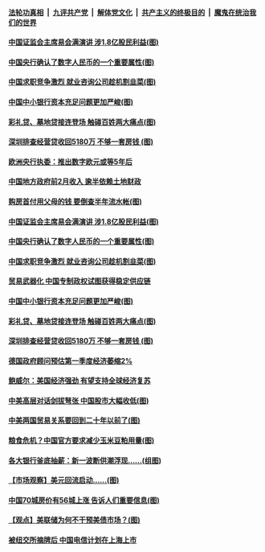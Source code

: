 ####  [法轮功真相](../../../../basic/blob/master/README.md?t=03212101) &nbsp;|&nbsp; [九评共产党](../../../../9ping.md/blob/master/README.md?t=03212101) &nbsp;|&nbsp; [解体党文化](../../../../jtdwh.md/blob/master/README.md?t=03212101)  &nbsp;|&nbsp; [共产主义的终极目的](../../../../gczydzjmd.md/blob/master/README.md?t=03212101) &nbsp;|&nbsp; [魔鬼在统治我们的世界](../../../../mgztzwmdsj.md/blob/master/README.md?t=03212101) 

#### [中国证监会主席易会满演讲 涉1.8亿股民利益(图)](../pages/p5/966189.md?t=03212101) 

#### [中国央行确认了数字人民币的一个重要属性(图)](../pages/p5/966188.md?t=03212101) 

#### [中国求职竞争激烈 就业咨询公司趁机割韭菜(图)](../pages/p5/966198.md?t=03212101) 

#### [中国中小银行资本充足问题更加严峻(图)](../pages/p5/966110.md?t=03212101) 

#### [彩礼贷、墓地贷接连登场 触碰百姓两大痛点(图)](../pages/p5/966168.md?t=03212101) 

#### [深圳排查经营贷收回5180万 不够一套房钱&nbsp;(图)](../pages/p5/966128.md?t=03212101) 

#### [欧洲央行执委：推出数字欧元或等5年后](../pages/p5/966244.md?t=03212101) 

#### [中国地方政府前2月收入 逾半依赖土地财政](../pages/p5/966243.md?t=03212101) 

#### [购房首付用父母的钱 要倒查半年流水帐(图)](../pages/p5/966242.md?t=03212101) 

#### [中国证监会主席易会满演讲 涉1.8亿股民利益(图)](../pages/p5/966189.md?t=03212101) 

#### [中国央行确认了数字人民币的一个重要属性(图)](../pages/p5/966188.md?t=03212101) 

#### [中国求职竞争激烈 就业咨询公司趁机割韭菜(图)](../pages/p5/966198.md?t=03212101) 

#### [贸易武器化 中国专制政权试图获得稳定供应链](../pages/p5/966180.md?t=03212101) 

#### [中国中小银行资本充足问题更加严峻(图)](../pages/p5/966110.md?t=03212101) 

#### [彩礼贷、墓地贷接连登场 触碰百姓两大痛点(图)](../pages/p5/966168.md?t=03212101) 

#### [深圳排查经营贷收回5180万 不够一套房钱&nbsp;(图)](../pages/p5/966128.md?t=03212101) 

#### [德国政府顾问预估第一季度经济萎缩2%](../pages/p5/966127.md?t=03212101) 

#### [鲍威尔：美国经济强劲 有望支持全球经济复苏](../pages/p5/966125.md?t=03212101) 

#### [中美高层对话剑拔弩张 中国股市大幅收低(图)](../pages/p5/966085.md?t=03212101) 

#### [中美两国贸易关系要回到二十年以前了(图)](../pages/p5/966077.md?t=03212101) 

#### [粮食危机？中国官方要求减少玉米豆粕用量(图)](../pages/p5/966072.md?t=03212101) 

#### [各大银行釜底抽薪：新一波断供潮浮现……(组图)](../pages/p5/966032.md?t=03212101) 

#### [【市场观察】美元回流启动……(图)](../pages/p5/966017.md?t=03212101) 

#### [中国70城房价有56城上涨 告诉人们重要信息(图)](../pages/p5/966008.md?t=03212101) 

#### [【观点】美联储为何不干预美债市场？(图)](../pages/p5/966019.md?t=03212101) 

#### [被纽交所摘牌后 中国电信计划在上海上市](../pages/p5/965981.md?t=03212101) 

